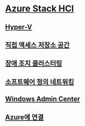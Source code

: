 # [Azure Stack HCI](index.md)
## [Hyper-V](../virtualization/hyper-v/index.md)
## [직접 액세스 저장소 공간](../storage/storage-spaces/storage-spaces-direct-overview.md)
## [장애 조치 클러스터링](../failover-clustering/failover-clustering-overview.md)
## [소프트웨어 정의 네트워킹](https://docs.microsoft.com/windows-server/networking/sdn/)
## [Windows Admin Center](../manage/windows-admin-center/overview.md)
## [Azure에 연결](../azure-hybrid-services/index.md)